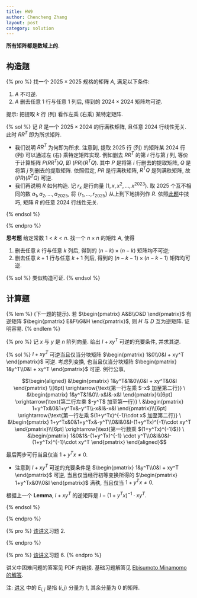 ```yaml
---
title: HW9
author: Chencheng Zhang
layout: post
category: solution
---
```


**所有矩阵都是数域上的.**

## 构造题

{% pro %}
找一个 $2025 \times 2025$ 规格的矩阵 $A$, 满足以下条件:

1. $A$ 不可逆.
2. $A$ 删去任意 $1$ 行与任意 $1$ 列后, 得到的 $2024 \times 2024$ 矩阵均可逆.

提示: 把提取 $k$ 行 (列) 看作左乘 (右乘) 某特定矩阵.

{% sol %}
记 $R$ 是一个 $2025 \times 2024$ 的行满秩矩阵, 且任意 $2024$ 行线性无关. 此时 $RR^T$ 即为所求矩阵.

- 我们说明 $RR^T$ 为何即为所求. 注意到, 提取 $2025$ 行 (列) 的矩阵某 $2024$ 行 (列) 可以通过左 (右) 乘特定矩阵实现. 例如删去 $RR^T$ 的第 $i$ 行与第 $j$ 列, 等价于计算矩阵 $P(RR^T)Q$, 即 $(PR)(R^TQ)$. 其中 $P$ 是将第 $i$ 行删去的提取矩阵, $Q$ 是将第 $j$ 列删去的提取矩阵. 依照假定, $PR$ 是行满秩矩阵, $R^TQ$ 是列满秩矩阵, 故 $(PR)(R^TQ)$ 可逆.
- 我们再说明 $R$ 如何构造. 记 $r_x$ 是行向量 $(1, x, x^2, \ldots, x^{2023})$. 取 $2025$ 个互不相同的数 $a_1, a_2, \ldots, a_{2025}$, 将 $\{r_1, \ldots, r_{2025}\}$ 从上到下地排列作 $R$. 依照[此题](HW8-solu##题三)中技巧, 矩阵 $R$ 的任意 $2024$ 行线性无关.

{% endsol %}

{% endpro %}

**思考题** 给定常数 $1 < k < n$. 找一个 $n \times n$ 的矩阵 $A$, 使得

1. 删去任意 $k$ 行与任意 $k$ 列后, 得到的 $(n-k) \times (n-k)$ 矩阵均不可逆;
2. 删去任意 $k+1$ 行与任意 $k+1$ 列后, 得到的 $(n-k-1) \times (n-k-1)$ 矩阵均可逆.

{% sol %}
类似构造可证.
{% endsol %}

## 计算题

{% lem %}
(下一题的提示). 若 $\begin{pmatrix}
    A&B\\O&D
\end{pmatrix}$ 有逆矩阵 $\begin{pmatrix}
    E&F\\G&H
\end{pmatrix}$, 则 $H$ 与 $D$ 互为逆矩阵. 证明容易.
{% endlem %}

{% pro %}
记 $x$ 与 $y$ 是 $n$ 阶列向量. 给出 $I + xy^T$ 可逆的充要条件, 并求其逆.

{% sol %}
$I + xy^T$ 可逆当且仅当分块矩阵 $\begin{pmatrix}
    1&0\\0&I + xy^T
\end{pmatrix}$ 可逆. 考虑列变换, 也当且仅当分块矩阵 $\begin{pmatrix}
    1&y^T\\0&I + xy^T
\end{pmatrix}$ 可逆. 例行公事,

$$\begin{aligned}
&\begin{pmatrix}
    1&y^T&1&0\\0&I + xy^T&0&I
\end{pmatrix} \\[6pt]
\xrightarrow{\text{第一行左乘 $-x$ 加至第二行}} \
&\begin{pmatrix}
    1&y^T&1&0\\-x&I&-x&I
\end{pmatrix}\\[6pt]
\xrightarrow{\text{第二行左乘 $-y^T$ 加至第一行}} \
&\begin{pmatrix}
    1+y^Tx&0&1+y^Tx&-y^T\\-x&I&-x&I
\end{pmatrix}\\[6pt]
\xrightarrow{\text{第一行左乘 $(1+y^Tx)^{-1}\cdot x$ 加至第二行}} \
&\begin{pmatrix}
    1+y^Tx&0&1+y^Tx&-y^T\\0&I&0&I-(1+y^Tx)^{-1}\cdot xy^T
\end{pmatrix}\\[6pt]
\xrightarrow{\text{第一行数乘 $(1+y^Tx)^{-1}$}} \
&\begin{pmatrix}
    1&0&1&-(1+y^Tx)^{-1} \cdot y^T\\0&I&0&I-(1+y^Tx)^{-1}\cdot xy^T
\end{pmatrix}
\end{aligned}$$

最后两步可行当且仅当 $1+y^Tx \neq 0$.

- 注意到 $I + xy^T$ 可逆的充要条件是 $\begin{pmatrix}
    1&y^T\\0&I + xy^T
\end{pmatrix}$ 可逆, 当且仅当经行初等变换所得的 $\begin{pmatrix}
    1+y^Tx&0\\0&I
\end{pmatrix}$ 满秩, 当且仅当 $1+y^Tx \neq 0$.

根据上一个 **Lemma**, $I + xy^T$ 的逆矩阵是 $I-(1+y^Tx)^{-1}\cdot xy^T$.

{% endsol %}

{% endpro %}

{% pro %}
[该讲义](https://zhangchenchengsjtu.github.io/MATH1205H-04-HW/assets/PDF/2025-10-21-%E9%80%86%E7%9F%A9%E9%98%B5.pdf)习题 2.

{% endpro %}

{% pro %}
[该讲义](https://zhangchenchengsjtu.github.io/MATH1205H-04-HW/assets/PDF/2025-10-21-%E9%80%86%E7%9F%A9%E9%98%B5.pdf)习题 6.
{% endpro %}

讲义中困难问题的答案见 PDF 内链接. 基础习题解答见 [Ebisumoto Minamomo 的解答](https://zhangchenchengsjtu.github.io/MATH1205H-04-HW/assets/PDF/2025-10-21-minamomo-高等代数第七周作业-1.pdf).

注: [讲义](https://zhangchenchengsjtu.github.io/MATH1205H-04-HW/assets/PDF/2025-10-21-%E9%80%86%E7%9F%A9%E9%98%B5.pdf) 中的 $E_{i,j}$ 是指 $(i,j)$ 分量为 $1$, 其余分量为 $0$ 的矩阵.
